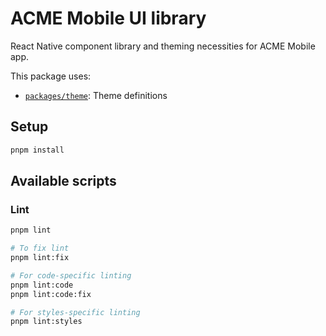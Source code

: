 # ACME Mobile UI library

React Native component library and theming necessities for ACME Mobile app.

This package uses:

- [`packages/theme`](../../theme): Theme definitions

## Setup

```bash
pnpm install
```

## Available scripts

### Lint

```bash
pnpm lint

# To fix lint
pnpm lint:fix

# For code-specific linting
pnpm lint:code
pnpm lint:code:fix

# For styles-specific linting
pnpm lint:styles
```
